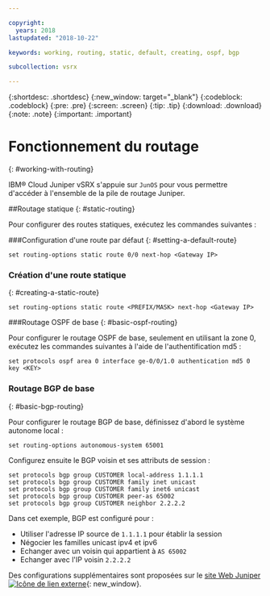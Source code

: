 ```yaml
---

copyright:
  years: 2018
lastupdated: "2018-10-22"

keywords: working, routing, static, default, creating, ospf, bgp

subcollection: vsrx

---
```


{:shortdesc: .shortdesc}
{:new_window: target="_blank"}
{:codeblock: .codeblock}
{:pre: .pre}
{:screen: .screen}
{:tip: .tip}
{:download: .download}
{:note: .note}
{:important: .important}

# Fonctionnement du routage
{: #working-with-routing}

IBM® Cloud Juniper vSRX s'appuie sur `JunOS` pour vous permettre d'accéder à l'ensemble de la pile de routage Juniper.

##Routage statique
{: #static-routing}

Pour configurer des routes statiques, exécutez les commandes suivantes :

###Configuration d'une route par défaut
{: #setting-a-default-route}

```
set routing-options static route 0/0 next-hop <Gateway IP>
```

### Création d'une route statique
{: #creating-a-static-route}
```
set routing-options static route <PREFIX/MASK> next-hop <Gateway IP>
```  

###Routage OSPF de base
{: #basic-ospf-routing}

Pour configurer le routage OSPF de base, seulement en utilisant la zone 0, exécutez les commandes suivantes à l'aide de l'authentification md5 :

```
set protocols ospf area 0 interface ge-0/0/1.0 authentication md5 0 key <KEY>
```

### Routage BGP de base
{: #basic-bgp-routing}

Pour configurer le routage BGP de base, définissez d'abord le système autonome local :

```
set routing-options autonomous-system 65001
```

Configurez ensuite le BGP voisin et ses attributs de session :

```
set protocols bgp group CUSTOMER local-address 1.1.1.1
set protocols bgp group CUSTOMER family inet unicast
set protocols bgp group CUSTOMER family inet6 unicast
set protocols bgp group CUSTOMER peer-as 65002
set protocols bgp group CUSTOMER neighbor 2.2.2.2
```

Dans cet exemple, BGP est configuré pour :

* Utiliser l'adresse IP source de `1.1.1.1` pour établir la session
* Négocier les familles unicast ipv4 et ipv6
* Echanger avec un voisin qui appartient à `AS 65002`
* Echanger avec l'IP voisin `2.2.2.2`

Des configurations supplémentaires sont proposées sur le [site Web Juniper ![Icône de lien externe](../../icons/launch-glyph.svg "Icône de lien externe")](https://www.juniper.net/documentation/en_US/junos11.4/information-products/topic-collections/config-guide-routing/config-guide-routing.pdf){: new_window}.

